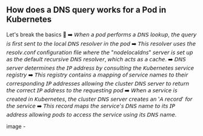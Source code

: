 ## How does a DNS query works for a Pod in Kubernetes

Let's break the basics 🚨
➡️ 𝘞𝘩𝘦𝘯 𝘢 𝘱𝘰𝘥 𝘱𝘦𝘳𝘧𝘰𝘳𝘮𝘴 𝘢 𝘋𝘕𝘚 𝘭𝘰𝘰𝘬𝘶𝘱, 𝘵𝘩𝘦 𝘲𝘶𝘦𝘳𝘺 𝘪𝘴 𝘧𝘪𝘳𝘴𝘵 𝘴𝘦𝘯𝘵 𝘵𝘰 𝘵𝘩𝘦 𝘭𝘰𝘤𝘢𝘭 𝘋𝘕𝘚 𝘳𝘦𝘴𝘰𝘭𝘷𝘦𝘳 𝘪𝘯 𝘵𝘩𝘦 𝘱𝘰𝘥
➡️ 𝘛𝘩𝘪𝘴 𝘳𝘦𝘴𝘰𝘭𝘷𝘦𝘳 𝘶𝘴𝘦𝘴 𝘵𝘩𝘦 𝘳𝘦𝘴𝘰𝘭𝘷.𝘤𝘰𝘯𝘧 𝘤𝘰𝘯𝘧𝘪𝘨𝘶𝘳𝘢𝘵𝘪𝘰𝘯 𝘧𝘪𝘭𝘦 𝘸𝘩𝘦𝘳𝘦 𝘵𝘩𝘦 "𝘯𝘰𝘥𝘦𝘭𝘰𝘤𝘢𝘭𝘥𝘯𝘴" 𝘴𝘦𝘳𝘷𝘦𝘳 𝘪𝘴 𝘴𝘦𝘵 𝘶𝘱 𝘢𝘴 𝘵𝘩𝘦 𝘥𝘦𝘧𝘢𝘶𝘭𝘵 𝘳𝘦𝘤𝘶𝘳𝘴𝘪𝘷𝘦 𝘋𝘕𝘚 𝘳𝘦𝘴𝘰𝘭𝘷𝘦𝘳, 𝘸𝘩𝘪𝘤𝘩 𝘢𝘤𝘵𝘴 𝘢𝘴 𝘢 𝘤𝘢𝘤𝘩𝘦.
➡️ 𝘋𝘕𝘚 𝘴𝘦𝘳𝘷𝘦𝘳 𝘥𝘦𝘵𝘦𝘳𝘮𝘪𝘯𝘦𝘴 𝘵𝘩𝘦 𝘐𝘗 𝘢𝘥𝘥𝘳𝘦𝘴𝘴 𝘣𝘺 𝘤𝘰𝘯𝘴𝘶𝘭𝘵𝘪𝘯𝘨 𝘵𝘩𝘦 𝘒𝘶𝘣𝘦𝘳𝘯𝘦𝘵𝘦𝘴 𝘴𝘦𝘳𝘷𝘪𝘤𝘦 𝘳𝘦𝘨𝘪𝘴𝘵𝘳𝘺
➡️ 𝘛𝘩𝘪𝘴 𝘳𝘦𝘨𝘪𝘴𝘵𝘳𝘺 𝘤𝘰𝘯𝘵𝘢𝘪𝘯𝘴 𝘢 𝘮𝘢𝘱𝘱𝘪𝘯𝘨 𝘰𝘧 𝘴𝘦𝘳𝘷𝘪𝘤𝘦 𝘯𝘢𝘮𝘦𝘴 𝘵𝘰 𝘵𝘩𝘦𝘪𝘳 𝘤𝘰𝘳𝘳𝘦𝘴𝘱𝘰𝘯𝘥𝘪𝘯𝘨 𝘐𝘗 𝘢𝘥𝘥𝘳𝘦𝘴𝘴𝘦𝘴 𝘢𝘭𝘭𝘰𝘸𝘪𝘯𝘨 𝘵𝘩𝘦 𝘤𝘭𝘶𝘴𝘵𝘦𝘳 𝘋𝘕𝘚 𝘴𝘦𝘳𝘷𝘦𝘳 𝘵𝘰 𝘳𝘦𝘵𝘶𝘳𝘯 𝘵𝘩𝘦 𝘤𝘰𝘳𝘳𝘦𝘤𝘵 𝘐𝘗 𝘢𝘥𝘥𝘳𝘦𝘴𝘴 𝘵𝘰 𝘵𝘩𝘦 𝘳𝘦𝘲𝘶𝘦𝘴𝘵𝘪𝘯𝘨 𝘱𝘰𝘥
➡️ 𝘞𝘩𝘦𝘯 𝘢 𝘴𝘦𝘳𝘷𝘪𝘤𝘦 𝘪𝘴 𝘤𝘳𝘦𝘢𝘵𝘦𝘥 𝘪𝘯 𝘒𝘶𝘣𝘦𝘳𝘯𝘦𝘵𝘦𝘴, 𝘵𝘩𝘦 𝘤𝘭𝘶𝘴𝘵𝘦𝘳 𝘋𝘕𝘚 𝘴𝘦𝘳𝘷𝘦𝘳 𝘤𝘳𝘦𝘢𝘵𝘦𝘴 𝘢𝘯 '𝘈 𝘳𝘦𝘤𝘰𝘳𝘥' 𝘧𝘰𝘳 𝘵𝘩𝘦 𝘴𝘦𝘳𝘷𝘪𝘤𝘦
➡️ 𝘛𝘩𝘪𝘴 𝘳𝘦𝘤𝘰𝘳𝘥 𝘮𝘢𝘱𝘴 𝘵𝘩𝘦 𝘴𝘦𝘳𝘷𝘪𝘤𝘦'𝘴 𝘋𝘕𝘚 𝘯𝘢𝘮𝘦 𝘵𝘰 𝘪𝘵𝘴 𝘐𝘗 𝘢𝘥𝘥𝘳𝘦𝘴𝘴 𝘢𝘭𝘭𝘰𝘸𝘪𝘯𝘨 𝘱𝘰𝘥𝘴 𝘵𝘰 𝘢𝘤𝘤𝘦𝘴𝘴 𝘵𝘩𝘦 𝘴𝘦𝘳𝘷𝘪𝘤𝘦 𝘶𝘴𝘪𝘯𝘨 𝘪𝘵𝘴 𝘋𝘕𝘚 𝘯𝘢𝘮𝘦.


image - 
